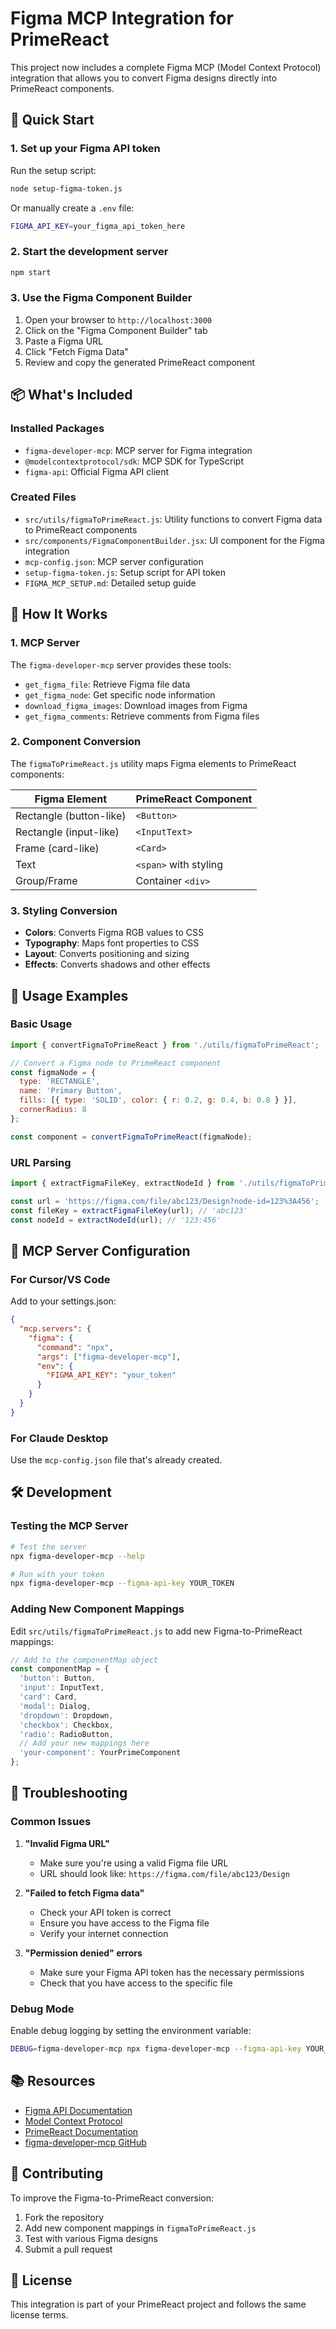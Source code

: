 # Figma MCP Integration for PrimeReact

This project now includes a complete Figma MCP (Model Context Protocol) integration that allows you to convert Figma designs directly into PrimeReact components.

## 🚀 Quick Start

### 1. Set up your Figma API token

Run the setup script:
```bash
node setup-figma-token.js
```

Or manually create a `.env` file:
```bash
FIGMA_API_KEY=your_figma_api_token_here
```

### 2. Start the development server
```bash
npm start
```

### 3. Use the Figma Component Builder

1. Open your browser to `http://localhost:3000`
2. Click on the "Figma Component Builder" tab
3. Paste a Figma URL
4. Click "Fetch Figma Data"
5. Review and copy the generated PrimeReact component

## 📦 What's Included

### Installed Packages
- `figma-developer-mcp`: MCP server for Figma integration
- `@modelcontextprotocol/sdk`: MCP SDK for TypeScript
- `figma-api`: Official Figma API client

### Created Files
- `src/utils/figmaToPrimeReact.js`: Utility functions to convert Figma data to PrimeReact components
- `src/components/FigmaComponentBuilder.jsx`: UI component for the Figma integration
- `mcp-config.json`: MCP server configuration
- `setup-figma-token.js`: Setup script for API token
- `FIGMA_MCP_SETUP.md`: Detailed setup guide

## 🔧 How It Works

### 1. MCP Server
The `figma-developer-mcp` server provides these tools:
- `get_figma_file`: Retrieve Figma file data
- `get_figma_node`: Get specific node information
- `download_figma_images`: Download images from Figma
- `get_figma_comments`: Retrieve comments from Figma files

### 2. Component Conversion
The `figmaToPrimeReact.js` utility maps Figma elements to PrimeReact components:

| Figma Element | PrimeReact Component |
|---------------|---------------------|
| Rectangle (button-like) | `<Button>` |
| Rectangle (input-like) | `<InputText>` |
| Frame (card-like) | `<Card>` |
| Text | `<span>` with styling |
| Group/Frame | Container `<div>` |

### 3. Styling Conversion
- **Colors**: Converts Figma RGB values to CSS
- **Typography**: Maps font properties to CSS
- **Layout**: Converts positioning and sizing
- **Effects**: Converts shadows and other effects

## 🎯 Usage Examples

### Basic Usage
```javascript
import { convertFigmaToPrimeReact } from './utils/figmaToPrimeReact';

// Convert a Figma node to PrimeReact component
const figmaNode = {
  type: 'RECTANGLE',
  name: 'Primary Button',
  fills: [{ type: 'SOLID', color: { r: 0.2, g: 0.4, b: 0.8 } }],
  cornerRadius: 8
};

const component = convertFigmaToPrimeReact(figmaNode);
```

### URL Parsing
```javascript
import { extractFigmaFileKey, extractNodeId } from './utils/figmaToPrimeReact';

const url = 'https://figma.com/file/abc123/Design?node-id=123%3A456';
const fileKey = extractFigmaFileKey(url); // 'abc123'
const nodeId = extractNodeId(url); // '123:456'
```

## 🔌 MCP Server Configuration

### For Cursor/VS Code
Add to your settings.json:
```json
{
  "mcp.servers": {
    "figma": {
      "command": "npx",
      "args": ["figma-developer-mcp"],
      "env": {
        "FIGMA_API_KEY": "your_token"
      }
    }
  }
}
```

### For Claude Desktop
Use the `mcp-config.json` file that's already created.

## 🛠️ Development

### Testing the MCP Server
```bash
# Test the server
npx figma-developer-mcp --help

# Run with your token
npx figma-developer-mcp --figma-api-key YOUR_TOKEN
```

### Adding New Component Mappings
Edit `src/utils/figmaToPrimeReact.js` to add new Figma-to-PrimeReact mappings:

```javascript
// Add to the componentMap object
const componentMap = {
  'button': Button,
  'input': InputText,
  'card': Card,
  'modal': Dialog,
  'dropdown': Dropdown,
  'checkbox': Checkbox,
  'radio': RadioButton,
  // Add your new mappings here
  'your-component': YourPrimeComponent
};
```

## 🐛 Troubleshooting

### Common Issues

1. **"Invalid Figma URL"**
   - Make sure you're using a valid Figma file URL
   - URL should look like: `https://figma.com/file/abc123/Design`

2. **"Failed to fetch Figma data"**
   - Check your API token is correct
   - Ensure you have access to the Figma file
   - Verify your internet connection

3. **"Permission denied" errors**
   - Make sure your Figma API token has the necessary permissions
   - Check that you have access to the specific file

### Debug Mode
Enable debug logging by setting the environment variable:
```bash
DEBUG=figma-developer-mcp npx figma-developer-mcp --figma-api-key YOUR_TOKEN
```

## 📚 Resources

- [Figma API Documentation](https://www.figma.com/developers/api)
- [Model Context Protocol](https://modelcontextprotocol.io/)
- [PrimeReact Documentation](https://primereact.org/)
- [figma-developer-mcp GitHub](https://github.com/glips/figma-developer-mcp)

## 🤝 Contributing

To improve the Figma-to-PrimeReact conversion:

1. Fork the repository
2. Add new component mappings in `figmaToPrimeReact.js`
3. Test with various Figma designs
4. Submit a pull request

## 📄 License

This integration is part of your PrimeReact project and follows the same license terms. 